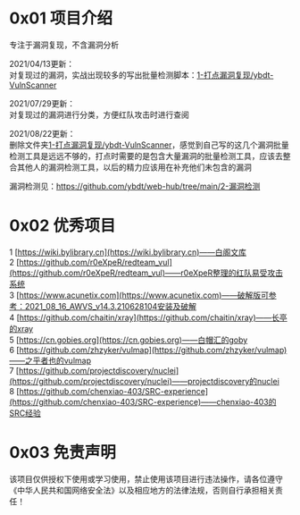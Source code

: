 # 0x01 项目介绍
专注于漏洞复现，不含漏洞分析

2021/04/13更新：  
对复现过的漏洞，实战出现较多的写出批量检测脚本：[1-打点漏洞复现/ybdt-VulnScanner](./1-打点漏洞复现/ybdt-VulnScanner)

2021/07/29更新：  
对复现过的漏洞进行分类，方便红队攻击时进行查阅

2021/08/22更新：  
删除文件夹[1-打点漏洞复现/ybdt-VulnScanner](./1-打点漏洞复现/ybdt-VulnScanner)，感觉到自己写的这几个漏洞批量检测工具是远远不够的，打点时需要的是包含大量漏洞的批量检测工具，应该去整合其他人的漏洞检测工具，以后的精力应该用在补充他们未包含的漏洞  

漏洞检测见：https://github.com/ybdt/web-hub/tree/main/2-漏洞检测

# 0x02 优秀项目
1 [https://wiki.bylibrary.cn](https://wiki.bylibrary.cn)——白阁文库  
2 [https://github.com/r0eXpeR/redteam_vul](https://github.com/r0eXpeR/redteam_vul)——r0eXpeR整理的红队易受攻击系统  
3 [https://www.acunetix.com](https://www.acunetix.com)——破解版可参考：2021_08_16_AWVS_v14.3.210628104安装及破解  
4 [https://github.com/chaitin/xray](https://github.com/chaitin/xray)——长亭的xray  
5 [https://cn.gobies.org](https://cn.gobies.org)——白帽汇的goby  
6 [https://github.com/zhzyker/vulmap](https://github.com/zhzyker/vulmap)——之乎者也的vulmap  
7 [https://github.com/projectdiscovery/nuclei](https://github.com/projectdiscovery/nuclei)——projectdiscovery的nuclei  
8 [https://github.com/chenxiao-403/SRC-experience](https://github.com/chenxiao-403/SRC-experience)——chenxiao-403的SRC经验  


# 0x03 免责声明
该项目仅供授权下使用或学习使用，禁止使用该项目进行违法操作，请各位遵守《中华人民共和国网络安全法》以及相应地方的法律法规，否则自行承担相关责任！
